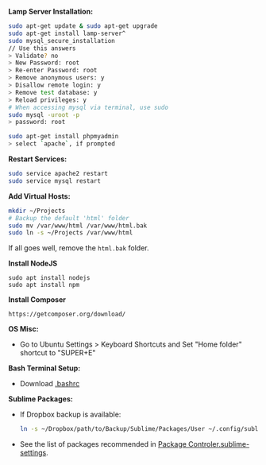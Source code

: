 **Lamp Server Installation:**
  ```bash
  sudo apt-get update & sudo apt-get upgrade
  sudo apt-get install lamp-server^
  sudo mysql_secure_installation
  // Use this answers
  > Validate? no
  > New Password: root
  > Re-enter Password: root
  > Remove anonymous users: y
  > Disallow remote login: y
  > Remove test database: y
  > Reload privileges: y
  # When accessing mysql via terminal, use sudo
  sudo mysql -uroot -p
  > password: root
  ```

  ```bash
  sudo apt-get install phpmyadmin
  > select `apache`, if prompted
  ```

  **Restart Services:**
  ```bash
  sudo service apache2 restart
  sudo service mysql restart
  ```

  **Add Virtual Hosts:**
  ```bash
  mkdir ~/Projects
  # Backup the default 'html' folder
  sudo mv /var/www/html /var/www/html.bak
  sudo ln -s ~/Projects /var/www/html
  ```
  If all goes well, remove the `html.bak` folder.

  **Install NodeJS**
  ```
  sudo apt install nodejs
  sudo apt install npm
  ```

  **Install Composer**
  ```
  https://getcomposer.org/download/
  ```


**OS Misc:**

  - Go to Ubuntu Settings > Keyboard Shortcuts and Set "Home folder" shortcut to "SUPER+E"

**Bash Terminal Setup:**

  - Download [.bashrc](./.bashrc)

**Sublime Packages:**

  - If Dropbox backup is available:
    ```bash
    ln -s ~/Dropbox/path/to/Backup/Sublime/Packages/User ~/.config/sublime-text-3/Packages/User
    ```
  - See the list of packages recommended in [Package Controler.sublime-settings](./Sublime/Packages/User/Package%20Control.sublime-settings).
